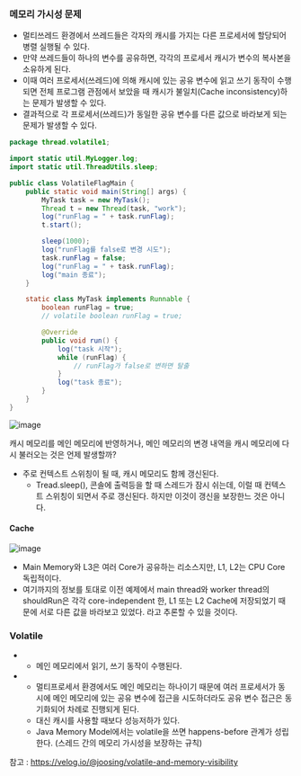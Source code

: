 ### 메모리 가시성 문제
- 멀티쓰레드 환경에서 쓰레드들은 각자의 캐시를 가지는 다른 프로세서에 할당되어 병렬 실행될 수 있다.
- 만약 쓰레드들이 하나의 변수를 공유하면, 각각의 프로세서 캐시가 변수의 복사본을 소유하게 된다.
- 이때 여러 프로세서(쓰레드)에 의해 캐시에 있는 공유 변수에 읽고 쓰기 동작이 수행되면 전체 프로그램 관점에서 보았을 때 캐시가 불일치(Cache inconsistency)하는 문제가 발생할 수 있다.
- 결과적으로 각 프로세서(쓰레드)가 동일한 공유 변수를 다른 값으로 바라보게 되는 문제가 발생할 수 있다.


```java
package thread.volatile1;

import static util.MyLogger.log;
import static util.ThreadUtils.sleep;

public class VolatileFlagMain {
    public static void main(String[] args) {
        MyTask task = new MyTask();
        Thread t = new Thread(task, "work");
        log("runFlag = " + task.runFlag);
        t.start();

        sleep(1000);
        log("runFlag를 false로 변경 시도");
        task.runFlag = false;
        log("runFlag = " + task.runFlag);
        log("main 종료");
    }

    static class MyTask implements Runnable {
        boolean runFlag = true;
        // volatile boolean runFlag = true;

        @Override
        public void run() {
            log("task 시작");
            while (runFlag) {
                // runFlag가 false로 변하면 탈출
            }
            log("task 종료");
        }
    }
}

```

![image](https://github.com/user-attachments/assets/8aec0712-9cf0-4ccd-82dd-340df234a4b1)


캐시 메모리를 메인 메모리에 반영하거나, 메인 메모리의 변경 내역을 캐시 메모리에 다시 불러오는 것은 언제 발생할까?
- 주로 컨텍스트 스위칭이 될 때, 캐시 메모리도 함께 갱신된다.
  - Tread.sleep(), 콘솔에 출력등을 할 때 스레드가 잠시 쉬는데, 이럴 때 컨텍스트 스위칭이 되면서 주로 갱신된다. 하지만 이것이 갱신을 보장한느 것은 아니다. 


#### Cache
![image](https://github.com/user-attachments/assets/87e7fc15-ca09-40bf-a515-17a83c3fca5a)


- Main Memory와 L3은 여러 Core가 공유하는 리소스지만, L1, L2는 CPU Core 독립적이다.
- 여기까지의 정보를 토대로 이전 예제에서 main thread와 worker thread의 shouldRun은 각각 core-independent 한, L1 또는 L2 Cache에 저장되었기 때문에 서로 다른 값을 바라보고 있었다. 라고 추론할 수 있을 것이다.


### Volatile
- - 메인 메모리에서 읽기, 쓰기 동작이 수행된다.
- - 멀티프로세서 환경에서도 메인 메모리는 하나이기 때문에 여러 프로세서가 동시에 메인 메모리에 있는 공유 변수에 접근을 시도하더라도 공유 변수 접근은 동기화되어 차례로 진행되게 된다.
  - 대신 캐시를 사용할 때보다 성능저하가 있다.
  - Java Memory Model에서는 volatile을 쓰면 happens-before 관계가 성립한다. (스레드 간의 메모리 가시성을 보장하는 규칙) 



참고 : https://velog.io/@joosing/volatile-and-memory-visibility
